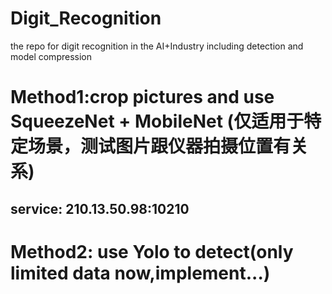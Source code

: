 # Digit_Recognition
the repo for digit recognition in the AI+Industry including detection and model compression

# Method1:crop pictures and use SqueezeNet + MobileNet (仅适用于特定场景，测试图片跟仪器拍摄位置有关系)

## service: 210.13.50.98:10210


# Method2: use Yolo to detect(only limited data now,implement...) 
